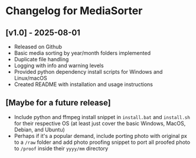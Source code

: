 # Changelog for MediaSorter

## [v1.0] - 2025-08-01
- Released on Github
- Basic media sorting by year/month folders implemented
- Duplicate file handling
- Logging with info and warning levels
- Provided python dependency install scripts for Windows and Linux/macOS
- Created README with installation and usage instructions

## [Maybe for a future release]
- Include python and ffmpeg install snippet in `install.bat` and `install.sh` for their respective OS (at least just cover the basic Windows, MacOS, Debian, and Ubuntu)
- Perhaps if it's a popular demand, include porting photo with original px to a `/raw` folder and add photo proofing snippet to port all proofed photo to `/proof` inside their `yyyy/mm` directory
